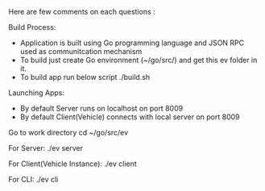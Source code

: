 Here are few comments on each questions :

Build Process: 
- Application is built using Go programming language and JSON RPC used as communitcation mechanism
- To build just create Go environment (~/go/src/) and get this ev folder in it.
- To build app run below script
./build.sh

Launching Apps: 
  - By default Server runs on localhost on port 8009
  - By default Client(Vehicle) connects with local server on port 8009 

Go to work directory 
   cd ~/go/src/ev

For Server: 
 ./ev server 

For Client(Vehicle Instance): 
 ./ev client <Optional ServerIP:8009>

For CLI: 
 ./ev cli
